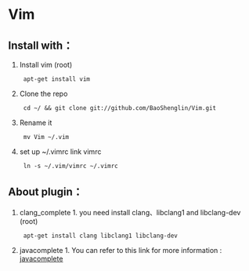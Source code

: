 # Vim
## Install with：

1. Install vim (root)

		apt-get install vim

2. Clone the repo

		cd ~/ && git clone git://github.com/BaoShenglin/Vim.git

3. Rename it

		mv Vim ~/.vim

4. set up ~/.vimrc link vimrc

		ln -s ~/.vim/vimrc ~/.vimrc

## About plugin：

1. clang_complete
		1. you need install clang、libclang1 and libclang-dev (root)
			
		apt-get install clang libclang1 libclang-dev

2. javacomplete
		1. You can refer to this link for more information : [javacomplete](https://github.com/vim-scripts/javacomplete)

